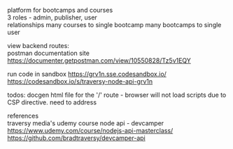 platform for bootcamps and courses  
3 roles - admin, publisher, user  
relationships many courses to single bootcamp many bootcamps to single user  

view backend routes:  
postman documentation site
https://documenter.getpostman.com/view/10550828/Tz5v1EQY  

run code in sandbox 
https://grv1n.sse.codesandbox.io/  
https://codesandbox.io/s/traversy-node-api-grv1n  

todos:
docgen html file for the '/' route - browser will not load scripts due to CSP directive. need to address

references  
traversy media's udemy course node api - devcamper  
https://www.udemy.com/course/nodejs-api-masterclass/  
https://github.com/bradtraversy/devcamper-api  

